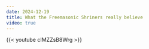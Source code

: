 ```yaml
---
date: 2024-12-19
title: What the Freemasonic Shriners really believe
video: true
---
```



{{< youtube cIMZZsB8Wrg >}}
